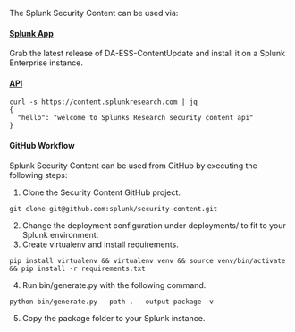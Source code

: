 The Splunk Security Content can be used via:

#### [Splunk App](https://github.com/splunk/security-content/releases)
Grab the latest release of DA-ESS-ContentUpdate and install it on a Splunk Enterprise instance.

#### [API](https://docs.splunkresearch.com/?version=latest)
```
curl -s https://content.splunkresearch.com | jq
{
  "hello": "welcome to Splunks Research security content api"
}
```

#### GitHub Workflow
Splunk Security Content can be used from GitHub by executing the following steps:
1. Clone the Security Content GitHub project.
`````
git clone git@github.com:splunk/security-content.git
`````
2. Change the deployment configuration under deployments/ to fit to your Splunk environment.
3. Create virtualenv and install requirements.
`````
pip install virtualenv && virtualenv venv && source venv/bin/activate && pip install -r requirements.txt
`````
4. Run bin/generate.py with the following command.
`````
python bin/generate.py --path . --output package -v
`````
5. Copy the package folder to your Splunk instance.